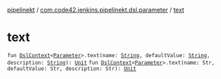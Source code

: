 [pipelinekt](../index.md) / [com.code42.jenkins.pipelinekt.dsl.parameter](index.md) / [text](./text.md)

# text

`fun `[`DslContext`](../com.code42.jenkins.pipelinekt.dsl/-dsl-context/index.md)`<`[`Parameter`](../com.code42.jenkins.pipelinekt.core/-parameter/index.md)`>.text(name: `[`String`](https://kotlinlang.org/api/latest/jvm/stdlib/kotlin/-string/index.html)`, defaultValue: `[`String`](https://kotlinlang.org/api/latest/jvm/stdlib/kotlin/-string/index.html)`, description: `[`String`](https://kotlinlang.org/api/latest/jvm/stdlib/kotlin/-string/index.html)`): `[`Unit`](https://kotlinlang.org/api/latest/jvm/stdlib/kotlin/-unit/index.html)
`fun `[`DslContext`](../com.code42.jenkins.pipelinekt.dsl/-dsl-context/index.md)`<`[`Parameter`](../com.code42.jenkins.pipelinekt.core/-parameter/index.md)`>.text(name: Str, defaultValue: Str, description: Str): `[`Unit`](https://kotlinlang.org/api/latest/jvm/stdlib/kotlin/-unit/index.html)